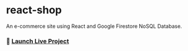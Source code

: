 # react-shop

An e-commerce site using React and Google Firestore NoSQL Database.

### 🚀 [Launch Live Project](https://shopfinity-react-shop.netlify.app/)